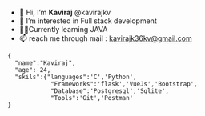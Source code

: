 - 👋 Hi, I’m **Kaviraj** @kavirajkv
- 👀 I’m interested in Full stack development
- 👨‍💻Currently learning JAVA
- 📫 reach me through mail : kavirajk36kv@gmail.com
```
{
  "name":"Kaviraj",
  "age": 24,
  "skils":{"languages":'C','Python',
            "Frameworks":'flask','VueJs','Bootstrap',
            "Database":'Postgresql','Sqlite',
            "Tools":'Git','Postman'
}
```

<!---
kavirajkv/kavirajkv is a ✨ special ✨ repository because its `README.md` (this file) appears on your GitHub profile.
You can click the Preview link to take a look at your changes.
--->

